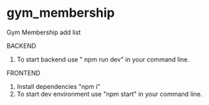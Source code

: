 # gym_membership
Gym Membership add  list

BACKEND
1. To start backend use " npm run dev" in your command line.

FRONTEND 
1. Install dependencies "npm i"
2. To start dev environment use "npm start" in your command line. 
